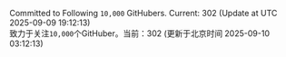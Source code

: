 Committed to Following `10,000` GitHubers. Current: <!-- FOLLOWING_COUNT -->302<!-- FOLLOWING_COUNT --> (Update at UTC <!-- LAST_UPDATED -->2025-09-09 19:12:13<!-- LAST_UPDATED -->)<br>
致力于关注`10,000`个GitHuber。当前：<!-- FOLLOWING_COUNT -->302<!-- FOLLOWING_COUNT --> (更新于北京时间 <!-- LAST_UPDATED_CST -->2025-09-10 03:12:13<!-- LAST_UPDATED_CST -->)
